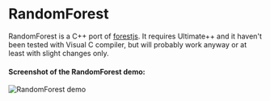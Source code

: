 # RandomForest
RandomForest is a C++ port of [forestjs](https://github.com/karpathy/forestjs). It requires Ultimate++ and it haven't been tested with Visual C compiler, but will probably work anyway or at least with slight changes only.

#### Screenshot of the RandomForest demo:
![RandomForest demo](https://github.com/sppp/RandomForest/raw/master/doc/screenshot.jpg)

